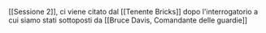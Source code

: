 [[Sessione 2]], ci viene citato dal [[Tenente Bricks]] dopo l'interrogatorio a cui siamo stati sottoposti da [[Bruce Davis, Comandante delle guardie]]